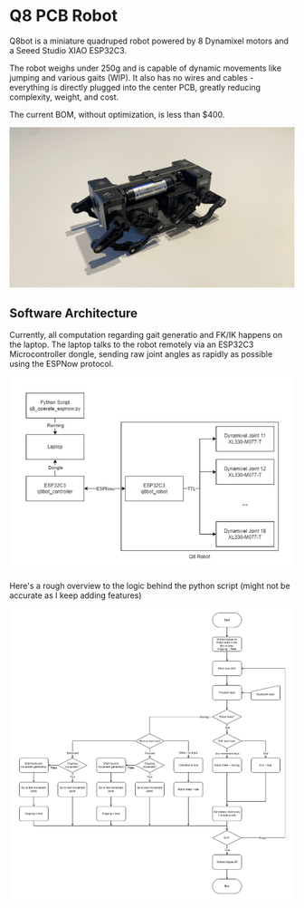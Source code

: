 # Q8 PCB Robot

Q8bot is a miniature quadruped robot powered by 8 Dynamixel motors and a Seeed Studio XIAO ESP32C3.

The robot weighs under 250g and is capable of dynamic movements like jumping and various gaits (WIP). It also has no wires and cables - everything is directly plugged into the center PCB, greatly reducing complexity, weight, and cost.

The current BOM, without optimization, is less than $400. 

[![Q8bot](documentation_public/Q8bot_Rev1.1_Hero.jpg)](https://youtu.be/xl0lIdEy-Oo?si=D2FZ9hHpfMyb-ybH)



## Software Architecture

Currently, all computation regarding gait generatio and FK/IK happens on the laptop. The laptop talks to the robot remotely via an ESP32C3 Microcontroller dongle, sending raw joint angles as rapidly as possible using the ESPNow protocol.

![Flowchart](documentation_public/High_Level_Flowchart.jpg)

Here's a rough overview to the logic behind the python script (might not be accurate as I keep adding features)

![alt text](documentation_public/Python_Flowchart.jpg)